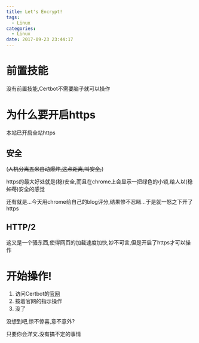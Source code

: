 ```yaml
---
title: Let's Encrypt!
tags:
  - Linux
categories:
  - Linux
date: 2017-09-23 23:44:17
---
```


# 前置技能

没有前置技能,Certbot不需要脑子就可以操作

# 为什么要开启https

本站已开启全站https
<!--more-->
## 安全

(~~人机分离五米自动爆炸,这点距离,叫安全,~~)

https的最大好处就是(~~稳~~)安全,而且在chrome上会显示一把绿色的小锁,给人以(~~稳如苟~~)安全的感觉

还有就是...今天用chrome给自己的blog评分,结果惨不忍睹...于是就一怒之下开了https

## HTTP/2

这又是一个骚东西,使得网页的加载速度加快,妙不可言,但是开启了https才可以操作

# 开始操作!

1. 访问Certbot的[官网](https://certbot.eff.org/)
2. 按着官网的指示操作
3. 没了

没想到吧,惊不惊喜,意不意外?

只要你会洋文.没有搞不定的事情